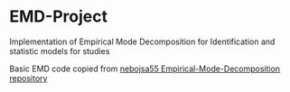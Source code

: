 # EMD-Project
Implementation of Empirical Mode Decomposition for Identification and statistic models for studies 

Basic EMD code copied from [nebojsa55 Empirical-Mode-Decomposition repository](https://github.com/nebojsa55/Empirical-Mode-Decomposition/blob/master/emd.ipynb)